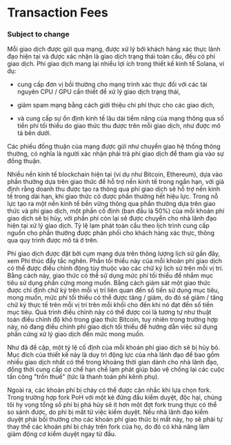 # Transaction Fees

### Subject to change

Mỗi giao dịch được gửi qua mạng, được xử lý bởi khách hàng xác thực lãnh đạo hiện tại và được xác nhận là giao dịch trạng thái toàn cầu, đều có phí giao dịch. Phí giao dịch mang lại nhiều lợi ích trong thiết kế kinh tế Solana, ví dụ:
- cung cấp đơn vị bồi thường cho mạng trình xác thực đối với các tài nguyên CPU / GPU cần thiết để xử lý giao dịch trạng thái,

- giảm spam mạng bằng cách giới thiệu chi phí thực cho các giao dịch,

- và cung cấp sự ổn định kinh tế lâu dài tiềm năng của mạng thông qua số tiền phí tối thiểu do giao thức thu được trên mỗi giao dịch, như được mô tả bên dưới.

Các phiếu đồng thuận của mạng được gửi như chuyển giao hệ thống thông thường, có nghĩa là người xác nhận phải trả phí giao dịch để tham gia vào sự đồng thuận.

Nhiều nền kinh tế blockchain hiện tại (ví dụ như Bitcoin, Ethereum), dựa vào phần thưởng dựa trên giao thức để hỗ trợ nền kinh tế trong ngắn hạn, với giả định rằng doanh thu được tạo ra thông qua phí giao dịch sẽ hỗ trợ nền kinh tế trong dài hạn, khi giao thức có được phần thưởng hết hiệu lực. Trong nỗ lực tạo ra một nền kinh tế bền vững thông qua phần thưởng dựa trên giao thức và phí giao dịch, một phần cố định (ban đầu là 50%) của mỗi khoản phí giao dịch sẽ bị hủy, với phần phí còn lại sẽ được chuyển cho nhà lãnh đạo hiện tại xử lý giao dịch. Tỷ lệ lạm phát toàn cầu theo lịch trình cung cấp nguồn cho phần thưởng được phân phối cho khách hàng xác thực, thông qua quy trình được mô tả ở trên.

Phí giao dịch được đặt bởi cụm mạng dựa trên thông lượng lịch sử gần đây, xem Phí thúc đẩy tắc nghẽn. Phần tối thiểu này của mỗi khoản phí giao dịch có thể được điều chỉnh động tùy thuộc vào các chữ ký lịch sử trên mỗi vị trí. Bằng cách này, giao thức có thể sử dụng mức phí tối thiểu để nhắm mục tiêu sử dụng phần cứng mong muốn. Bằng cách giám sát một giao thức được chỉ định chữ ký trên mỗi vị trí liên quan đến số tiền sử dụng mục tiêu, mong muốn, mức phí tối thiểu có thể được tăng / giảm, do đó sẽ giảm / tăng chữ ký thực tế trên mỗi vị trí trên mỗi khối cho đến khi nó đạt đến số tiền mục tiêu. Quá trình điều chỉnh này có thể được coi là tương tự như thuật toán điều chỉnh độ khó trong giao thức Bitcoin, tuy nhiên trong trường hợp này, nó đang điều chỉnh phí giao dịch tối thiểu để hướng dẫn việc sử dụng phần cứng xử lý giao dịch đến mức mong muốn.

Như đã đề cập, một tỷ lệ cố định của mỗi khoản phí giao dịch sẽ bị hủy bỏ. Mục đích của thiết kế này là duy trì động lực của nhà lãnh đạo để bao gồm nhiều giao dịch nhất có thể trong khoảng thời gian dành cho nhà lãnh đạo, đồng thời cung cấp cơ chế hạn chế lạm phát giúp bảo vệ chống lại các cuộc tấn công "trốn thuế" (tức là thanh toán phí kênh phụ).

Ngoài ra, các khoản phí bị cháy có thể được cân nhắc khi lựa chọn fork. Trong trường hợp fork PoH với một kẻ đứng đầu kiểm duyệt, độc hại, chúng tôi hy vọng tổng số phí bị phá hủy sẽ ít hơn một đợt fork trung thực có thể so sánh được, do phí bị mất từ việc kiểm duyệt. Nếu nhà lãnh đạo kiểm duyệt phải bồi thường cho các khoản phí giao thức bị mất này, họ sẽ phải tự thay thế các khoản phí bị cháy trên fork của họ, do đó có khả năng làm giảm động cơ kiểm duyệt ngay từ đầu.